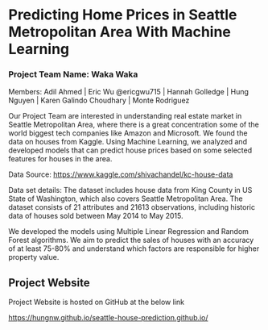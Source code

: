 # Predicting Home Prices in Seattle Metropolitan Area With Machine Learning

### Project Team Name: Waka Waka
Members: Adil Ahmed | Eric Wu @ericgwu715 | Hannah Golledge | Hung Nguyen | Karen Galindo Choudhary | Monte Rodriguez 

Our Project Team are interested in understanding real estate market in Seattle Metropolitan Area, where there is a great concentration some of the world biggest tech companies like Amazon and Microsoft. We found the data on houses from Kaggle. Using Machine Learning, we analyzed and developed models that can predict house prices based on some selected features for houses in the area.

Data Source: https://www.kaggle.com/shivachandel/kc-house-data

Data set details: The dataset includes house data from King County in US State of Washington, which also covers Seattle Metropolitan Area. The dataset consists of  21 attributes and 21613 observations, including historic data of houses sold between May 2014 to May 2015.

We developed the models using Multiple Linear Regression and Random Forest algorithms. 
We aim to predict the sales of houses with an accuracy of at least 75-80% and understand which factors are responsible for higher property value.

## Project Website

Project Website is hosted on GitHub at the below link

https://hungnw.github.io/seattle-house-prediction.github.io/

